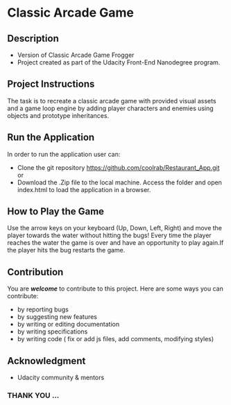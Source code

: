# Classic Arcade Game 

## Description
*	Version of Classic Arcade Game Frogger
*	Project created as part of the Udacity Front-End Nanodegree program.
## Project Instructions
The task is to recreate a classic arcade game with provided visual assets and a game loop engine by adding player characters and enemies using objects and prototype inheritances.
## Run the Application
In order to run the application user can:
*	Clone the git repository
https://github.com/coolrab/Restaurant_App.git or
*	Download the .Zip file to the local machine.
Access the folder and open index.html to load the application in a browser.

## How to Play the Game 
Use the arrow keys on your keyboard (Up, Down, Left, Right) and move the player towards the water without hitting the bugs! Every time the player reaches the water the game is over and have an opportunity to play again.If the player hits the bug restarts the game. 
## Contribution
You are ***welcome*** to contribute to this project.
Here are some ways you can contribute:
*	by reporting bugs
*	by suggesting new features
*	by writing or editing documentation
*	by writing specifications
*	by writing code ( fix or add js files, add comments, modifying styles)
## Acknowledgment
*	Udacity community & mentors
### THANK YOU ...
